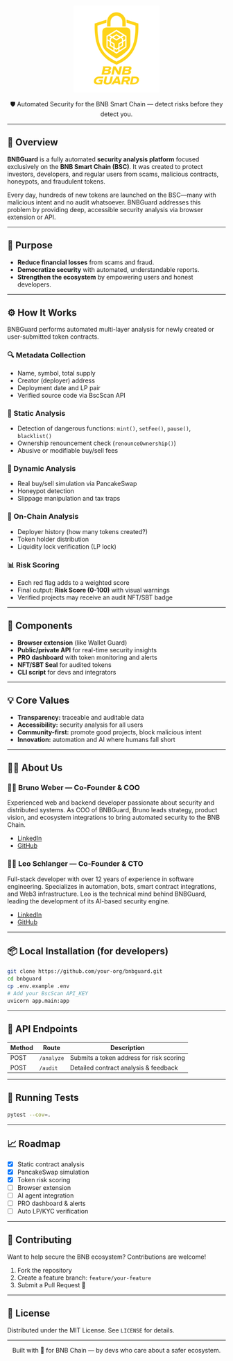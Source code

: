 <p align="center">
  <img src="./assets/logo.png" alt="BNBGuard Logo" width="200"/>
</p>


<p align="center">
  🛡️ Automated Security for the BNB Smart Chain — detect risks before they detect you.
</p>

---

## 🚀 Overview

**BNBGuard** is a fully automated **security analysis platform** focused exclusively on the **BNB Smart Chain (BSC)**. It was created to protect investors, developers, and regular users from scams, malicious contracts, honeypots, and fraudulent tokens.

Every day, hundreds of new tokens are launched on the BSC—many with malicious intent and no audit whatsoever. BNBGuard addresses this problem by providing deep, accessible security analysis via browser extension or API.

---

## 🎯 Purpose

- **Reduce financial losses** from scams and fraud.
- **Democratize security** with automated, understandable reports.
- **Strengthen the ecosystem** by empowering users and honest developers.

---

## ⚙️ How It Works

BNBGuard performs automated multi-layer analysis for newly created or user-submitted token contracts.

### 🔍 Metadata Collection
- Name, symbol, total supply
- Creator (deployer) address
- Deployment date and LP pair
- Verified source code via BscScan API

### 🧠 Static Analysis
- Detection of dangerous functions: `mint()`, `setFee()`, `pause()`, `blacklist()`
- Ownership renouncement check (`renounceOwnership()`)
- Abusive or modifiable buy/sell fees

### 🔄 Dynamic Analysis
- Real buy/sell simulation via PancakeSwap
- Honeypot detection
- Slippage manipulation and tax traps

### 🔗 On-Chain Analysis
- Deployer history (how many tokens created?)
- Token holder distribution
- Liquidity lock verification (LP lock)

### 📊 Risk Scoring
- Each red flag adds to a weighted score
- Final output: **Risk Score (0-100)** with visual warnings
- Verified projects may receive an audit NFT/SBT badge

---

## 🧩 Components

- **Browser extension** (like Wallet Guard)
- **Public/private API** for real-time security insights
- **PRO dashboard** with token monitoring and alerts
- **NFT/SBT Seal** for audited tokens
- **CLI script** for devs and integrators

---

## 💡 Core Values

- **Transparency:** traceable and auditable data
- **Accessibility:** security analysis for all users
- **Community-first:** promote good projects, block malicious intent
- **Innovation:** automation and AI where humans fall short

---

## 🧑‍💻 About Us

### 👨‍💻 Bruno Weber — Co-Founder & COO
Experienced web and backend developer passionate about security and distributed systems. As COO of BNBGuard, Bruno leads strategy, product vision, and ecosystem integrations to bring automated security to the BNB Chain.

- [LinkedIn](https://www.linkedin.com/in/brunolweber/)
- [GitHub](https://github.com/Bruno-Weber)

### 👨‍💻 Leo Schlanger — Co-Founder & CTO
Full-stack developer with over 12 years of experience in software engineering. Specializes in automation, bots, smart contract integrations, and Web3 infrastructure. Leo is the technical mind behind BNBGuard, leading the development of its AI-based security engine.

- [LinkedIn](https://www.linkedin.com/in/leo-schlanger-226467192/)
- [GitHub](https://github.com/leo-schlanger)
  
  
---

## 📦 Local Installation (for developers)

```bash
git clone https://github.com/your-org/bnbguard.git
cd bnbguard
cp .env.example .env
# Add your BscScan API_KEY
uvicorn app.main:app
```

---

## 🔌 API Endpoints

| Method | Route       | Description                                 |
|--------|-------------|---------------------------------------------|
| POST   | `/analyze`  | Submits a token address for risk scoring    |
| POST   | `/audit`    | Detailed contract analysis & feedback       |

---

## 🧪 Running Tests

```bash
pytest --cov=.
```

---

## 📈 Roadmap

- [x] Static contract analysis
- [x] PancakeSwap simulation
- [x] Token risk scoring
- [ ] Browser extension
- [ ] AI agent integration
- [ ] PRO dashboard & alerts
- [ ] Auto LP/KYC verification

---

## 🤝 Contributing

Want to help secure the BNB ecosystem? Contributions are welcome!

1. Fork the repository
2. Create a feature branch: `feature/your-feature`
3. Submit a Pull Request 🚀

---

## 📄 License

Distributed under the MIT License. See `LICENSE` for details.

---

<p align="center">
  Built with 💛 for BNB Chain — by devs who care about a safer ecosystem.
</p>
